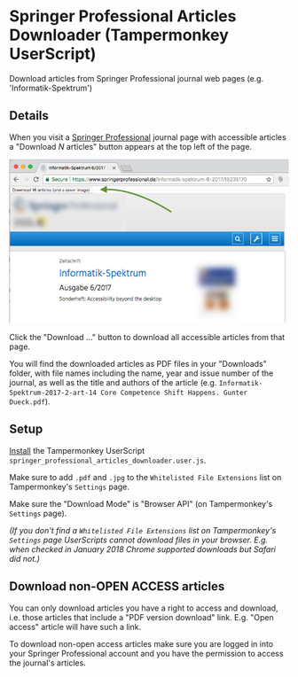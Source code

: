 # Springer Professional Articles Downloader (Tampermonkey UserScript)


Download articles from Springer Professional journal web pages (e.g. 'Informatik-Spektrum')

## Details

When you visit a [Springer Professional](https://www.springerprofessional.de/library/journals) journal page with accessible articles a "Download _N_ articles" button appears at the top left of the page. 

![Download Button](img/button.jpg)

Click the "Download ..." button to download all accessible articles from that page. 

You will find the downloaded articles as PDF files in your "Downloads" folder, with file names including the name, year and issue number of the journal, as well as the title and authors of the article (e.g. `Informatik-Spektrum-2017-2-art-14 Core Competence Shift Happens. Gunter Dueck.pdf`).

## Setup

[Install](https://tampermonkey.net/faq.php?ext=dhdg#Q102) the Tampermonkey UserScript `springer_professional_articles_downloader.user.js`.

Make sure to add `.pdf` and `.jpg` to the `Whitelisted File Extensions` list on Tampermonkey's `Settings` page. 

Make sure the "Download Mode" is "Browser API" (on Tampermonkey's `Settings` page).

_(If you don't find a `Whitelisted File Extensions` list on Tampermonkey's `Settings` page UserScripts cannot download files in your browser. E.g. when checked in January 2018 Chrome supported downloads but Safari did not.)_

## Download non-OPEN ACCESS articles

You can only download articles you have a right to access and download, i.e. those articles that include a "PDF version download" link. E.g. "Open access" article will have such a link.

To download non-open access articles make sure you are logged in into your Springer Professional account and you have the permission to access the journal's articles. 



